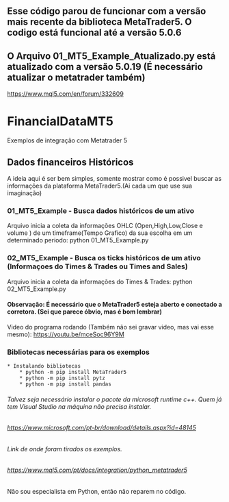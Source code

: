 ## Esse código parou de funcionar com a versão mais recente da biblioteca MetaTrader5. O codigo está funcional até a versão 5.0.6
## O Arquivo 01_MT5_Example_Atualizado.py está atualizado com a versão 5.0.19 (É necessário atualizar o metatrader também) 
https://www.mql5.com/en/forum/332609

# FinancialDataMT5
Exemplos de integração com Metatrader 5

## Dados financeiros Históricos
A ideia aqui é ser bem simples, somente mostrar como é possivel buscar as informações da plataforma MetaTrader5.(Ai cada um que use sua imaginação)

### 01_MT5_Example - Busca dados históricos de um ativo
Arquivo inicia a coleta da informações OHLC (Open,High,Low,Close e volume ) de um timeframe(Tempo Grafico) da sua escolha em um determinado periodo: python 01_MT5_Example.py


### 02_MT5_Example - Busca os ticks históricos de um ativo (Informaçoes do Times & Trades ou Times and Sales)
Arquivo inicia a coleta da informações do Times & Trades: python 02_MT5_Example.py



#### Observação: É necessário que o MetaTrader5 esteja aberto e conectado a corretora. (Sei que parece óbvio, mas é bom lembrar)

Video do programa rodando (Também não sei gravar video, mas vai esse mesmo):
https://youtu.be/mceSoc96Y9M

### Bibliotecas necessárias para os exemplos
	* Instalando bibliotecas
		* python -m pip install MetaTrader5
		* python -m pip install pytz
		* python -m pip install pandas
###### Talvez seja necessário instalar o pacote da microsoft runtime c++. Quem já tem Visual Studio na máquina não precisa instalar.
###### https://www.microsoft.com/pt-br/download/details.aspx?id=48145

###### Link de onde foram tirados os exemplos.
###### https://www.mql5.com/pt/docs/integration/python_metatrader5

Não sou especialista em Python, então não reparem no código. 
